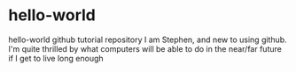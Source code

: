 # hello-world
hello-world github tutorial repository
I am Stephen, and new to using github. 
I'm quite thrilled by what computers will be able to do in the near/far future if I get to live long enough

